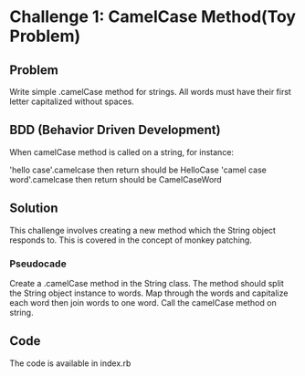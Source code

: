 # Challenge 1: CamelCase Method(Toy Problem)

## Problem

Write simple .camelCase method for strings. All words must have their first letter capitalized without spaces.


## BDD (Behavior Driven Development)

When camelCase method is called on a string, for instance:

'hello case'.camelcase then return should be HelloCase
'camel case word'.camelcase then return should be CamelCaseWord

## Solution

This challenge involves creating a new method which the String object responds to. This is covered in the concept of monkey patching. 

### Pseudocade
Create a .camelCase method in the String class. 
The method should split the String object instance to words. Map through the words and capitalize each word then join words to one word. 
Call the camelCase method on string.


##  Code
The code is available in index.rb
